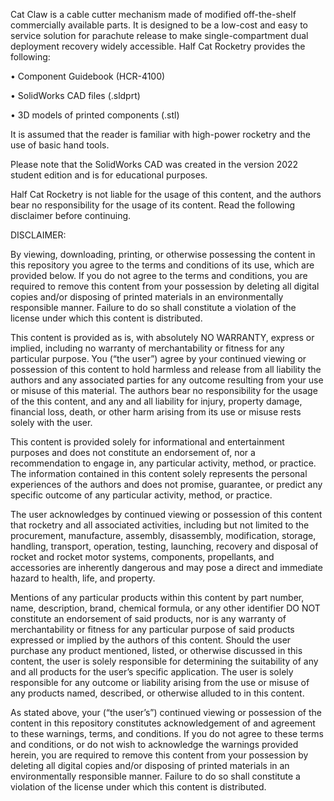 Cat Claw is a cable cutter mechanism made of modified off-the-shelf commercially available parts. It is designed to be a low-cost and easy to service solution for parachute release to make single-compartment dual deployment recovery widely accessible.
Half Cat Rocketry provides the following:

• Component Guidebook (HCR-4100)

• SolidWorks CAD files (.sldprt)

• 3D models of printed components (.stl)

It is assumed that the reader is familiar with high-power rocketry and the use of basic hand tools.

Please note that the SolidWorks CAD was created in the version 2022 student edition and is for educational purposes.

Half Cat Rocketry is not liable for the usage of this content, and the authors bear no responsibility for the usage of its content. Read the following disclaimer before continuing.

DISCLAIMER:

By viewing, downloading, printing, or otherwise possessing the content in this repository you agree to the terms and conditions of its use, which are provided below. If you do not agree to the terms and conditions, you are required to remove this content from your possession by deleting all digital copies and/or disposing of printed materials in an environmentally responsible manner. Failure to do so shall constitute a violation of the license under which this content is distributed.

This content is provided as is, with absolutely NO WARRANTY, express or implied, including no warranty of merchantability or fitness for any particular purpose. You (“the user”) agree by your continued viewing or possession of this content to hold harmless and release from all liability the authors and any associated parties for any outcome resulting from your use or misuse of this material. The authors bear no responsibility for the usage of the this content, and any and all liability for injury, property damage, financial loss, death, or other harm arising from its use or misuse rests solely with the user.

This content is provided solely for informational and entertainment purposes and does not constitute an endorsement of, nor a recommendation to engage in, any particular activity, method, or practice. The information contained in this content solely represents the personal experiences of the authors and does not promise, guarantee, or predict any specific outcome of any particular activity, method, or practice.

The user acknowledges by continued viewing or possession of this content that rocketry and all associated activities, including but not limited to the procurement, manufacture, assembly, disassembly, modification, storage, handling, transport, operation, testing, launching, recovery and disposal of rocket and rocket motor systems, components, propellants, and accessories are inherently dangerous and may pose a direct and immediate hazard to health, life, and property.

Mentions of any particular products within this content by part number, name, description, brand, chemical formula, or any other identifier DO NOT constitute an endorsement of said products, nor is any warranty of merchantability or fitness for any particular purpose of said products expressed or implied by the authors of this content. Should the user purchase any product mentioned, listed, or otherwise discussed in this content, the user is solely responsible for determining the suitability of any and all products for the user’s specific application. The user is solely responsible for any outcome or liability arising from the use or misuse of any products named, described, or otherwise alluded to in this content.

As stated above, your (“the user’s”) continued viewing or possession of the content in this repository constitutes acknowledgement of and agreement to these warnings, terms, and conditions. If you do not agree to these terms and conditions, or do not wish to acknowledge the warnings provided herein, you are required to remove this content from your possession by deleting all digital copies and/or disposing of printed materials in an environmentally responsible manner. Failure to do so shall constitute a violation of the license under which this content is distributed.
